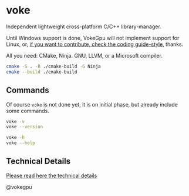 # voke

Independent lightweight cross-platform C/C++ library-manager.

Until Windows support is done, VokeGpu will not implement support for Linux, or, [if you want to contribute, check the coding guide-style](https://github.com/vokegpu/code-of-conduct-and-style-guide), thanks.

All you need: CMake, Ninja. GNU, LLVM, or a Microsoft compiler.
```sh
cmake -S . -B ./cmake-build -G Ninja
cmake --build ./cmake-build
```

## Commands

Of course `voke` is not done yet, it is on initial phase, but already include some commands.

```sh
voke -v
voke --version

voke -h
voke --help
```

## Technical Details

[Please read here the technical details](https://github.com/vokegpu/voke-docs)

@vokegpu
